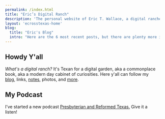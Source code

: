 ```yaml
---
permalink: /index.html
title: "Eric’s Digital Ranch"
description: 'The personal website of Eric T. Wallace, a digital rancher in Plano, Texas.'
layout: 'ecrosstexas-home'
blog:
  title: "Eric's Blog"
  intro: "Here are the 6 most recent posts, but there are plenty more in the archives."
---
```


## Howdy Y'all

_What's a digital ranch?_ It's Texan for a digital garden, aka a commonplace book, aka a modern day cabinet of curiosities. Here y'all can follow my [blog](/blog/), links, [notes](/notes/), photos, and <a href="/sitemap/" alt="ecrosstexas.com sitemap">more</a>.

## My Podcast

I've started a new podcast [Presbyterian and Reformed Texas.](https://www.reformedtexas.com/)  Give it a listen!
